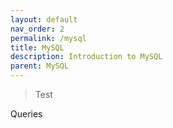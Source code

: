 ```yaml
---
layout: default 
nav_order: 2
permalink: /mysql
title: MySQL
description: Introduction to MySQL
parent: MySQL
---
```


> Test

Queries
